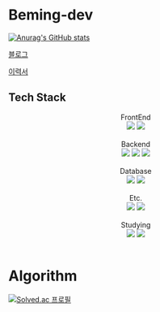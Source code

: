 # Beming-dev

[![Anurag's GitHub stats](https://github-readme-stats.vercel.app/api?username=beming-dev&theme=tokyonight&show_icons=true)](https://github.com/beming-dev/github-readme-stats)

[블로그](https://beming-dev.github.io/) 

[이력서](https://beming-dev.github.io/resume)

<!--내용 부분-->
<h2>Tech Stack</h2>
<div align="center">
  <div>FrontEnd</div>
  <div>
    <img src="https://img.shields.io/badge/React-61DAFB?style=for-the-badge&logo=React&logoColor=white">
    <img src="https://img.shields.io/badge/Next.js-000000?style=for-the-badge&logo=Next.js&logoColor=white">
  </div>
</div>

<br>

<div align="center">
  <div>Backend</div>
  <div>
    <img src="https://img.shields.io/badge/Node.js-339933?style=for-the-badge&logo=Node.js&logoColor=white">
    <img src="https://img.shields.io/badge/NestJS-E0234E?style=for-the-badge&logo=NestJS&logoColor=white">
    <img src="https://img.shields.io/badge/Spring-6DB33F?style=for-the-badge&logo=Spring&logoColor=white">
  </div>
</div>

<br>

<div align="center">
  <div>Database</div>
  <div>
    <img src="https://img.shields.io/badge/MySQL-4479A1?style=for-the-badge&logo=MySQL&logoColor=white">
    <img src="https://img.shields.io/badge/MongoDB-47A248?style=for-the-badge&logo=MongoDB&logoColor=white">
  </div>
</div>

<br>

<div align="center">
  <span>Etc.</span>
  <div>
    <img src="https://img.shields.io/badge/docker-%230db7ed.svg?style=for-the-badge&logo=docker&logoColor=white"> 
    <img src="https://img.shields.io/badge/Git-%23F05032.svg?style=for-the-badge&logo=Git&logoColor=white"> 
  </div>
</div>

<br>

<div align="center">
  <span>Studying</span>
  <div>
    <img src="https://img.shields.io/badge/redis-%23DC382D.svg?&style=for-the-badge&logo=redis&logoColor=white" />
    <img src="https://img.shields.io/badge/apache%20kafka-%23231F20.svg?&style=for-the-badge&logo=apache%20kafka&logoColor=white" />
  </div>
</div>

<br>

<h1>Algorithm</h1>

[![Solved.ac 프로필](http://mazassumnida.wtf/api/generate_badge?boj=me081004)](https://solved.ac/me081004)

<!--
**beming-dev/beming-dev** is a ✨ _special_ ✨ repository because its `README.md` (this file) appears on your GitHub profile.

Here are some ideas to get you started:

- 🔭 I’m currently working on ...
- 🌱 I’m currently learning ...
- 👯 I’m looking to collaborate on ...
- 🤔 I’m looking for help with ...
- 💬 Ask me about ...
- 📫 How to reach me: ...
- 😄 Pronouns: ...
- ⚡ Fun fact: ...
-->
